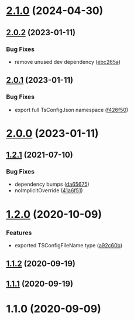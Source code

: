 # [2.1.0](https://github.com/bconnorwhite/types-tsconfig/compare/v2.0.2...v2.1.0) (2024-04-30)



## [2.0.2](https://github.com/bconnorwhite/types-tsconfig/compare/v2.0.1...v2.0.2) (2023-01-11)


### Bug Fixes

* remove unused dev dependency ([ebc265a](https://github.com/bconnorwhite/types-tsconfig/commit/ebc265a6ec65e421a2e4ee5002760a1a152aae35))



## [2.0.1](https://github.com/bconnorwhite/types-tsconfig/compare/v2.0.0...v2.0.1) (2023-01-11)


### Bug Fixes

* export full TsConfigJson namespace ([f426f50](https://github.com/bconnorwhite/types-tsconfig/commit/f426f5056390484486bf6775aac1971bb4e0282f))



# [2.0.0](https://github.com/bconnorwhite/types-tsconfig/compare/v1.2.1...v2.0.0) (2023-01-11)



## [1.2.1](https://github.com/bconnorwhite/types-tsconfig/compare/v1.2.0...v1.2.1) (2021-07-10)


### Bug Fixes

* dependency bumps ([da65675](https://github.com/bconnorwhite/types-tsconfig/commit/da6567521cc34d88f103f0997df1571e975b11bf))
* noImplicitOverride ([41a6f51](https://github.com/bconnorwhite/types-tsconfig/commit/41a6f5196e504233bcd75c6239f1e258f8d77f4b))



# [1.2.0](https://github.com/bconnorwhite/types-tsconfig/compare/v1.1.2...v1.2.0) (2020-10-09)


### Features

* exported TSConfigFileName type ([a92c60b](https://github.com/bconnorwhite/types-tsconfig/commit/a92c60b31add8e917978a7f6ce0dfd2af5bf8024))



## [1.1.2](https://github.com/bconnorwhite/types-tsconfig/compare/v1.1.1...v1.1.2) (2020-09-19)



## [1.1.1](https://github.com/bconnorwhite/types-tsconfig/compare/v1.1.0...v1.1.1) (2020-09-19)



# 1.1.0 (2020-09-09)




